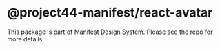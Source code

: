# @project44-manifest/react-avatar

This package is part of [Manifest Design System](https://github.com/project44/manifest). Please see
the repo for more details.
